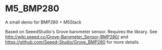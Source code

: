 # M5_BMP280
A small demo for BMP280 + M5Stack

Based on SeeedStudio's Grove barometer sensor. Requires the library. See http://wiki.seeed.cc/Grove-Barometer_Sensor-BMP280/ and https://github.com/Seeed-Studio/Grove_BMP280 for more details.
